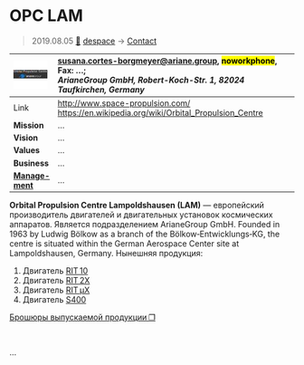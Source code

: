 # OPC LAM
> 2019.08.05 [🚀](../index/index.md) [despace](index.md) → [Contact](contact.md)

|[![](f/contact/o/opc_lam_logo1_thumb.jpg)](f/contact/o/opc_lam_logo1.png)|<susana.cortes-borgmeyer@ariane.group>, <mark>noworkphone</mark>, Fax: …;<br> *ArianeGroup GmbH, Robert-Koch-Str. 1, 82024 Taufkirchen, Germany*|
|:--|:--|
|Link|<http://www.space-propulsion.com/><br> <https://en.wikipedia.org/wiki/Orbital_Propulsion_Centre>|
|**Mission**|…|
|**Vision**|…|
|**Values**|…|
|**Business**|…|
|**[Manage-<br>ment](mgmt.md)**|…|

**Orbital Propulsion Centre Lampoldshausen (LAM)** — европейский производитель двигателей и двигательных установок космических аппаратов. Является подразделением ArianeGroup GmbH. Founded in 1963 by Ludwig Bölkow as a branch of the Bölkow‑Entwicklungs‑KG, the centre is situated within the German Aerospace Center site at Lampoldshausen, Germany. Нынешняя продукция:

   1. Двигатель [RIT 10](rit_10.md)
   1. Двигатель [RIT 2X](rit_2x.md)
   1. Двигатель [RIT µX](rit_mux.md)
   1. Двигатель [S400](s400.md)

[Брошюры выпускаемой продукции ❐](f/contact/o/opc_lam_brochures.7z)


<p style="page-break-after:always"> </p>

…
